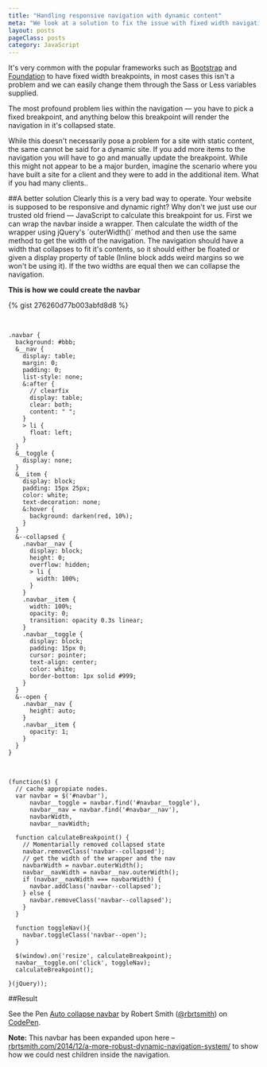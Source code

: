 ```yaml
---
title: "Handling responsive navigation with dynamic content"
meta: "We look at a solution to fix the issue with fixed width navigation breakpoints"
layout: posts
pageClass: posts
category: JavaScript
---
```


It's very common with the popular frameworks such as [Bootstrap](http://getbootstrap.com/)
and [Foundation](http://foundation.zurb.com/) to have fixed width breakpoints,
in most cases this isn't a problem and we can easily change them through
the Sass or Less variables supplied.

The most profound problem lies within the navigation &mdash; you have to pick a fixed breakpoint, and anything
below this breakpoint will render the navigation in it's collapsed state.  

While this doesn't necessarily pose a problem for a site with static content, the same cannot be said
 for a dynamic site.  If you add more items to the navigation you will have to go and manually
update the breakpoint.  While this might not appear to be a major burden, imagine the scenario where
you have built a site for a client and they were to add in the additional item.  What if you had
many clients..


##A better solution
Clearly this is a very bad way to operate.  Your website is supposed to be responsive and dynamic right?
Why don't we just use our trusted old friend &mdash; JavaScript to calculate this breakpoint for us.
First we can wrap the navbar inside a wrapper.  Then calculate the width of the wrapper using
jQuery's ´outerWidth()´ method and then use the same method to get the width of the navigation.  The navigation
should have a width that collapses to fit it's contents, so it should either be floated or given a display
property of table (Inline block adds weird margins so we won't be using it).
If the two widths are equal then we can collapse the navigation.

**This is how we could create the navbar**
	
{% gist 276260d77b003abfd8d8 %}

&nbsp;

	.navbar {
	  background: #bbb;
	  &__nav {
	    display: table;
	    margin: 0;
	    padding: 0;
	    list-style: none;
	    &:after {
	      // clearfix
	      display: table;
	      clear: both;
	      content: " ";
	    }
	    > li {
	      float: left;
	    }
	  }
	  &__toggle {
	    display: none;
	  }
	  &__item {
	    display: block;
	    padding: 15px 25px;
	    color: white;
	    text-decoration: none;
	    &:hover {
	      background: darken(red, 10%);
	    }
	  }
	  &--collapsed {
	    .navbar__nav {
	      display: block;
	      height: 0;
	      overflow: hidden;
	      > li {
	        width: 100%;
	      }
	    }
	    .navbar__item {
	      width: 100%;
	      opacity: 0;
	      transition: opacity 0.3s linear;
	    }
	    .navbar__toggle {
	      display: block;
	      padding: 15px 0;
	      cursor: pointer;
	      text-align: center;
	      color: white;
	      border-bottom: 1px solid #999;
	    }
	  }
	  &--open {
	    .navbar__nav {
	      height: auto;
	    }
	    .navbar__item {
	      opacity: 1;
	    }
	  }
	}

&nbsp;

	(function($) {
	  // cache appropiate nodes.
	  var navbar = $('#navbar'),
	      navbar__toggle = navbar.find('#navbar__toggle'),
	      navbar__nav = navbar.find('#navbar__nav'),
	      navbarWidth,
	      navbar__navWidth;

	  function calculateBreakpoint() {
	  	// Momentarially removed collapsed state
	    navbar.removeClass('navbar--collapsed');
	    // get the width of the wrapper and the nav
	    navbarWidth = navbar.outerWidth();
	    navbar__navWidth = navbar__nav.outerWidth();
	    if (navbar__navWidth === navbarWidth) {
	      navbar.addClass('navbar--collapsed');
	    } else {
	      navbar.removeClass('navbar--collapsed');
	    }
	  }

	  function toggleNav(){
	    navbar.toggleClass('navbar--open');
	  }

	  $(window).on('resize', calculateBreakpoint);
	  navbar__toggle.on('click', toggleNav);
	  calculateBreakpoint();

	}(jQuery));




##Result

<p data-height="342" data-theme-id="10596" data-slug-hash="RNrBWb" data-default-tab="result" data-user="rbrtsmith" class='codepen'>See the Pen <a href='http://codepen.io/rbrtsmith/pen/RNrBWb/'>Auto collapse navbar</a> by Robert Smith (<a href='http://codepen.io/rbrtsmith'>@rbrtsmith</a>) on <a href='http://codepen.io'>CodePen</a>.</p>
<script async src="//assets.codepen.io/assets/embed/ei.js"></script>


**Note:** This navbar has been expanded upon here &ndash; [rbrtsmith.com/2014/12/a-more-robust-dynamic-navigation-system/](http://rbrtsmith.com/2014/12/a-more-robust-dynamic-navigation-system/) to show how we could nest children inside the navigation.
   
    
    

